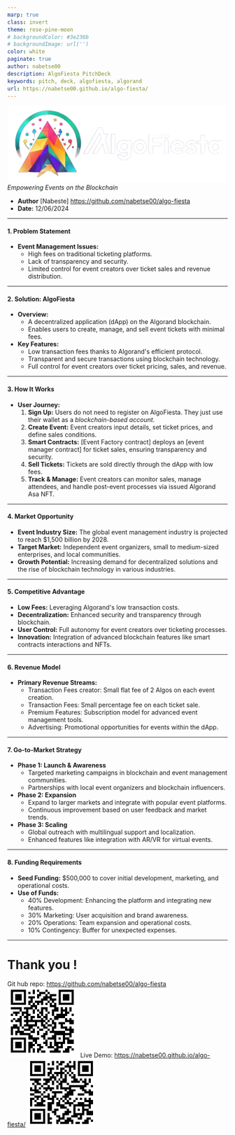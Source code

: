 ```yaml
---
marp: true
class: invert
theme: rose-pine-moon
# backgroundColor: #3e236b
# backgroundImage: url('')
color: white
paginate: true
author: nabetse00
description: AlgoFiesta PitchDeck
keywords: pitch, deck, algofiesta, algorand
url: https://nabetse00.github.io/algo-fiesta/
---
```


![algo-fiesta logo](./projects/frontend-app/src/assets/logo_h_no_bg.png)
*Empowering Events on the Blockchain*
- **Author** [Nabeste] https://github.com/nabetse00/algo-fiesta
- **Date:** 12/06/2024

---

#### **1. Problem Statement**
- **Event Management Issues:**
  - High fees on traditional ticketing platforms.
  - Lack of transparency and security.
  - Limited control for event creators over ticket sales and revenue distribution.

---

#### **2. Solution: AlgoFiesta**
- **Overview:**
  - A decentralized application (dApp) on the Algorand blockchain.
  - Enables users to create, manage, and sell event tickets with minimal fees.
- **Key Features:**
  - Low transaction fees thanks to Algorand's efficient protocol.
  - Transparent and secure transactions using blockchain technology.
  - Full control for event creators over ticket pricing, sales, and revenue.

---

#### **3. How It Works**

- **User Journey:**
  1. **Sign Up:** Users do not need to register on AlgoFiesta. They just use their wallet as a *blockchain-based account*.
  2. **Create Event:** Event creators input details, set ticket prices, and define sales conditions.
  3. **Smart Contracts:** [Event Factory contract] deploys an [event manager contract] for ticket sales, ensuring transparency and security.
  4. **Sell Tickets:** Tickets are sold directly through the dApp with low fees.
  5. **Track & Manage:** Event creators can monitor sales, manage attendees, and handle post-event processes via issued Algorand Asa NFT.

---

#### **4. Market Opportunity**
- **Event Industry Size:** The global event management industry is projected to reach $1,500 billion by 2028.
- **Target Market:** Independent event organizers, small to medium-sized enterprises, and local communities.
- **Growth Potential:** Increasing demand for decentralized solutions and the rise of blockchain technology in various industries.

---

#### **5. Competitive Advantage**
- **Low Fees:** Leveraging Algorand's low transaction costs.
- **Decentralization:** Enhanced security and transparency through blockchain.
- **User Control:** Full autonomy for event creators over ticketing processes.
- **Innovation:** Integration of advanced blockchain features like smart contracts interactions and NFTs.

---

#### **6. Revenue Model**
- **Primary Revenue Streams:**
  - Transaction Fees creator: Small flat fee of 2 Algos on each event creation.
  - Transaction Fees: Small percentage fee on each ticket sale.
  - Premium Features: Subscription model for advanced event management tools.
  - Advertising: Promotional opportunities for events within the dApp.

---

#### **7. Go-to-Market Strategy**
- **Phase 1: Launch & Awareness**
  - Targeted marketing campaigns in blockchain and event management communities.
  - Partnerships with local event organizers and blockchain influencers.
- **Phase 2: Expansion**
  - Expand to larger markets and integrate with popular event platforms.
  - Continuous improvement based on user feedback and market trends.
- **Phase 3: Scaling**
  - Global outreach with multilingual support and localization.
  - Enhanced features like integration with AR/VR for virtual events.

---

#### **8. Funding Requirements**
- **Seed Funding:** $500,000 to cover initial development, marketing, and operational costs.
- **Use of Funds:**
  - 40% Development: Enhancing the platform and integrating new features.
  - 30% Marketing: User acquisition and brand awareness.
  - 20% Operations: Team expansion and operational costs.
  - 10% Contingency: Buffer for unexpected expenses.

---

# Thank you !
Git hub repo: https://github.com/nabetse00/algo-fiesta
![live demo qr](./assets//QR_repo.png)
Live Demo: https://nabetse00.github.io/algo-fiesta/
![live demo qr](./assets//QR_live_demo.png)


